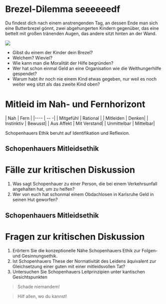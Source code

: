 # Brezel-Dilemma seeeeeedf

Du findest dich nach einem anstrengenden Tag, an dessen Ende man sich eine Butterbrezel gönnt, zwei abgehungerten Kindern gegenüber, das eine bettelt mit großen tränenden Augen, das andere sitzt hinten an der Wand.

[![](http://gebende-haende.de/fileadmin/images/projects/aethiopien/feb2013/startpage.png)](http://gebende-haende.de/p3.html) <!-- .element: class="fragment" -->

* Gibst du einem der Kinder dein Brezel?  <!-- .element: class="fragment" -->
* Welchem? Wieviel? <!-- .element: class="fragment" -->
* Wie kann man die Moralität der Hilfe begründen? <!-- .element: class="fragment" -->
* Wer hat schon einmal Geld an eine Organisation wie die Welthungerhilfe gespendet? <!-- .element: class="fragment" -->
* Warum habt ihr noch nie einem Kind etwas gegeben, nur weil es noch weiter weg sitzt als das zweite Kind oben? <!-- .element: class="fragment" -->



# Mitleid im Nah- und Fernhorizont

| Nah | Fern |
|---- | -- -|
| Mitgefühl | Rational |
| Mitleiden | Denken|
| Instinktiv | Bewusst|
| Aus Affekt | Mit Verstand|
| Unmittelbar | Mittelbar|

Schopenhauers Ethik beruht auf Identifikation und Reflexion.



## Schopenhauers Mitleidsethik
# Fälle zur kritischen Diskussion

1. Was sagt Schopenhauer zu einer Person, die bei einem Verkehrsunfall angehalten hat, um zu helfen?
2. Wer von euch hat schonmal einem Obdachlosen in Karlsruhe Geld in seinen Hut geworfen?



## Schopenhauers Mitleidsethik
# Fragen zur kritischen Diskussion

1. Erörtern Sie die konzeptionelle Nähe Schopenhauers Ethik zur Folgen- und Gesinnungsethik.
1. Ist Schopenhauers These der Normativität des Leidens äquivalent zur Gleichsetzung einer guten mit einer mitleidsvollen Tat?
1. Untersuchen Sie Schopenhauers Leitprinzipien unter kantischen Gesichtspunkten

> Schade niemandem!

> Hilf allen, wo du kannst!


